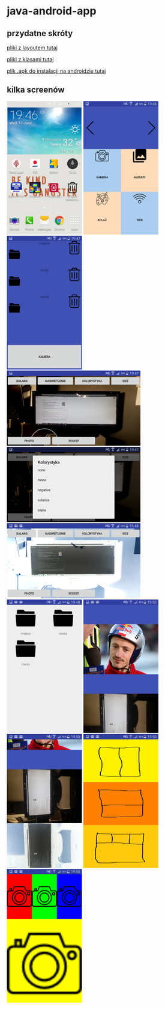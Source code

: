 # java-android-app
## przydatne skróty
[pliki z layoutem tutaj](https://github.com/thezapalsky/java-android-app/tree/master/app/src/main/res/layout) 

[pliki z klasami tutaj](https://github.com/thezapalsky/java-android-app/tree/master/app/src/main/java/com/example/mikosz/projektkoncowyzapalskimikolaj)

[plik .apk do instalacji na androidzie tutaj](https://github.com/thezapalsky/java-android-app/blob/master/app-debug.apk)

## kilka screenów
<img src="ss/Screenshot_2019-06-12-19-46-51.png" alt="drawing" width="200"/>
<img src="ss/Screenshot_2019-06-12-19-46-59.png" alt="drawing" width="200"/>
<img src="ss/Screenshot_2019-06-12-19-47-07.png" alt="drawing" width="200"/>
<img src="ss/Screenshot_2019-06-12-19-47-22.png" alt="drawing" height="200"/>
<img src="ss/Screenshot_2019-06-12-19-47-33.png" alt="drawing" height="200"/>
<img src="ss/Screenshot_2019-06-12-19-48-06.png" alt="drawing" height="200"/>
<img src="ss/Screenshot_2019-06-12-19-48-41.png" alt="drawing" width="200"/>
<img src="ss/Screenshot_2019-06-12-19-50-16.png" alt="drawing" width="200"/>
<img src="ss/Screenshot_2019-06-12-19-50-23.png" alt="drawing" width="200"/>
<img src="ss/Screenshot_2019-06-12-19-50-34.png" alt="drawing" width="200"/>
<img src="ss/Screenshot_2019-06-12-19-50-40.png" alt="drawing" width="200"/>
